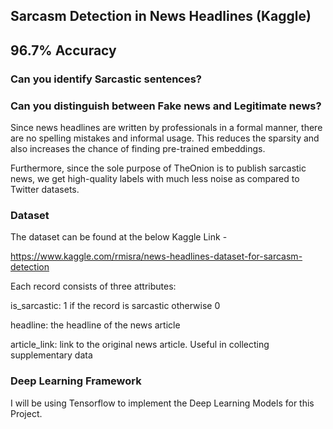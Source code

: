 ## Sarcasm Detection in News Headlines (Kaggle) 
## 96.7% Accuracy

### Can you identify Sarcastic sentences?
### Can you distinguish between Fake news and Legitimate news?

Since news headlines are written by professionals in a formal manner, there are no spelling mistakes and informal usage. This reduces the sparsity and also increases the chance of finding pre-trained embeddings.

Furthermore, since the sole purpose of TheOnion is to publish sarcastic news, we get high-quality labels with much less noise as compared to Twitter datasets.

### Dataset

The dataset can be found at the below Kaggle Link - 

https://www.kaggle.com/rmisra/news-headlines-dataset-for-sarcasm-detection

Each record consists of three attributes:

is_sarcastic: 1 if the record is sarcastic otherwise 0

headline: the headline of the news article

article_link: link to the original news article. Useful in collecting supplementary data

### Deep Learning Framework
I will be using Tensorflow to implement the Deep Learning Models for this Project.

